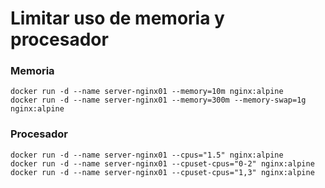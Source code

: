 # Limitar uso de memoria y procesador

### Memoria

```
docker run -d --name server-nginx01 --memory=10m nginx:alpine
docker run -d --name server-nginx01 --memory=300m --memory-swap=1g nginx:alpine
```

### Procesador

```
docker run -d --name server-nginx01 --cpus="1.5" nginx:alpine
docker run -d --name server-nginx01 --cpuset-cpus="0-2" nginx:alpine
docker run -d --name server-nginx01 --cpuset-cpus="1,3" nginx:alpine
```
